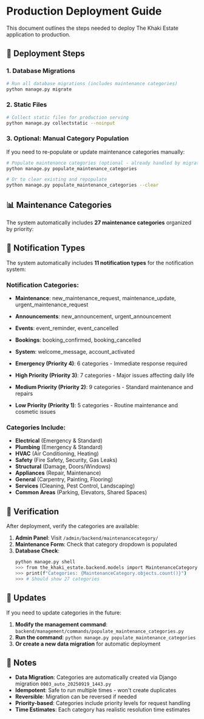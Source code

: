 # Production Deployment Guide

This document outlines the steps needed to deploy The Khaki Estate application to production.

## 🚀 Deployment Steps

### 1. Database Migrations
```bash
# Run all database migrations (includes maintenance categories)
python manage.py migrate
```

### 2. Static Files
```bash
# Collect static files for production serving
python manage.py collectstatic --noinput
```

### 3. Optional: Manual Category Population
If you need to re-populate or update maintenance categories manually:
```bash
# Populate maintenance categories (optional - already handled by migration)
python manage.py populate_maintenance_categories

# Or to clear existing and repopulate
python manage.py populate_maintenance_categories --clear
```

## 📊 Maintenance Categories

The system automatically includes **27 maintenance categories** organized by priority:

## 🔔 Notification Types

The system automatically includes **11 notification types** for the notification system:

### Notification Categories:
- **Maintenance**: new_maintenance_request, maintenance_update, urgent_maintenance_request
- **Announcements**: new_announcement, urgent_announcement  
- **Events**: event_reminder, event_cancelled
- **Bookings**: booking_confirmed, booking_cancelled
- **System**: welcome_message, account_activated

- **Emergency (Priority 4)**: 6 categories - Immediate response required
- **High Priority (Priority 3)**: 7 categories - Major issues affecting daily life  
- **Medium Priority (Priority 2)**: 9 categories - Standard maintenance and repairs
- **Low Priority (Priority 1)**: 5 categories - Routine maintenance and cosmetic issues

### Categories Include:
- **Electrical** (Emergency & Standard)
- **Plumbing** (Emergency & Standard) 
- **HVAC** (Air Conditioning, Heating)
- **Safety** (Fire Safety, Security, Gas Leaks)
- **Structural** (Damage, Doors/Windows)
- **Appliances** (Repair, Maintenance)
- **General** (Carpentry, Painting, Flooring)
- **Services** (Cleaning, Pest Control, Landscaping)
- **Common Areas** (Parking, Elevators, Shared Spaces)

## 🔧 Verification

After deployment, verify the categories are available:

1. **Admin Panel**: Visit `/admin/backend/maintenancecategory/`
2. **Maintenance Form**: Check that category dropdown is populated
3. **Database Check**:
   ```bash
   python manage.py shell
   >>> from the_khaki_estate.backend.models import MaintenanceCategory
   >>> print(f"Categories: {MaintenanceCategory.objects.count()}")
   >>> # Should show 27 categories
   ```

## 🔄 Updates

If you need to update categories in the future:

1. **Modify the management command**: `backend/management/commands/populate_maintenance_categories.py`
2. **Run the command**: `python manage.py populate_maintenance_categories`
3. **Or create a new data migration** for automatic deployment

## 📝 Notes

- **Data Migration**: Categories are automatically created via Django migration `0003_auto_20250919_1443.py`
- **Idempotent**: Safe to run multiple times - won't create duplicates
- **Reversible**: Migration can be reversed if needed
- **Priority-based**: Categories include priority levels for request handling
- **Time Estimates**: Each category has realistic resolution time estimates
